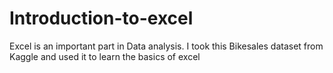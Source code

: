 # Introduction-to-excel
Excel is an important part in Data analysis. I took this Bikesales  dataset from Kaggle and used it to learn the basics of excel
